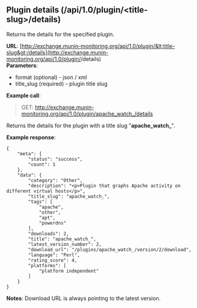 ## Plugin details (/api/1.0/plugin/&lt;title-slug&gt;/details) ##

Returns the details for the specified plugin.

**URL**: [http://exchange.munin-monitoring.org/api/1.0/plugin/&lt;title-slug&gt;/details](http://exchange.munin-monitoring.org/api/1.0/plugin/<title-slug>/details)  
**Parameters**:

  - format (optional) 	- json / xml
  - title_slug (required) - plugin title slug

**Example call**:

> GET: http://exchange.munin-monitoring.org/api/1.0/plugin/apache_watch_/details

Returns the details for the plugin with a title slug "**apache_watch_**".

**Example response**:

    {
        "meta": {
            "status": "success", 
            "count": 1
        }, 
        "data": {
            "category": "Other", 
            "description": "<p>Plugin that graphs Apache activity on different virtual hosts</p>", 
            "title_slug": "apache_watch_", 
            "tags": [
                "apache", 
                "other", 
                "apt", 
                "powerdns"
            ], 
            "downloads": 2, 
            "title": "apache_watch_", 
            "latest_version_number": 2, 
            "download_url": "/plugins/apache_watch_/version/2/download", 
            "language": "Perl", 
            "rating_score": 4, 
            "platforms": [
                "platform independent"
            ]
        }
    }
    
**Notes**: Download URL is always pointing to the latest version.
